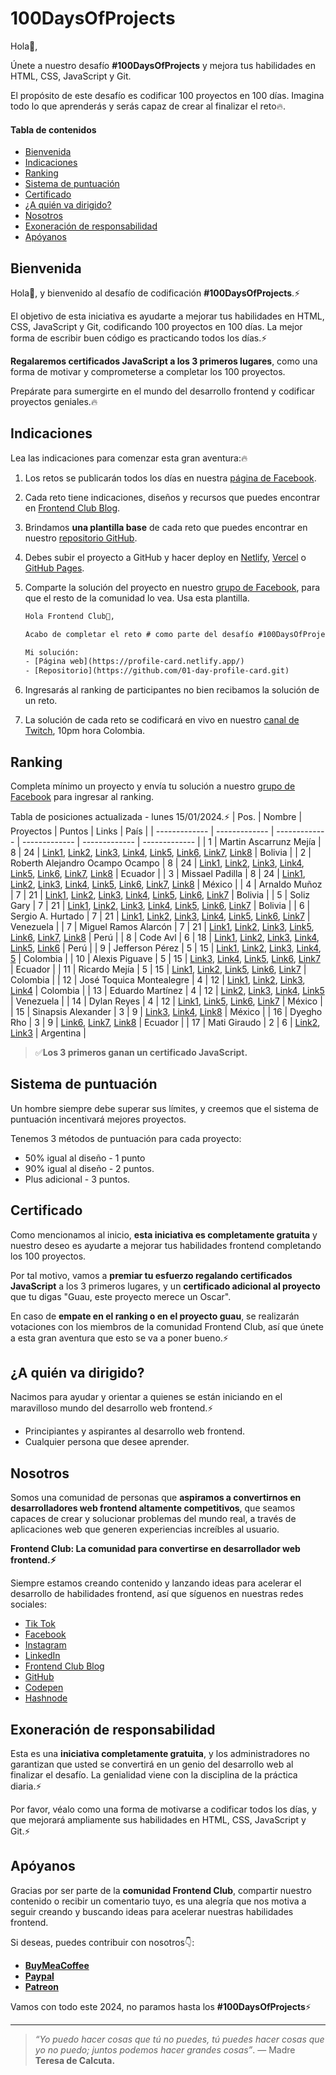 # 100DaysOfProjects

Hola👋,

Únete a nuestro desafío **#100DaysOfProjects** y mejora tus habilidades en HTML, CSS, JavaScript y Git.

El propósito de este desafío es codificar 100 proyectos en 100 días. Imagina todo lo que aprenderás y serás capaz de crear al finalizar el reto🔥.

#### Tabla de contenidos

- [Bienvenida](#bienvenida)
- [Indicaciones](#indicaciones)
- [Ranking](#ranking)
- [Sistema de puntuación](#sistema-de-puntuación)
- [Certificado](#certificado)
- [¿A quién va dirigido?](¿a-quién-va-dirigido?)
- [Nosotros](#nosotros)
- [Exoneración de responsabilidad](#exoneración-de-responsabilidad)
- [Apóyanos](#apóyanos)

## Bienvenida

Hola👋, y bienvenido al desafío de codificación **#100DaysOfProjects**.⚡

El objetivo de esta iniciativa es ayudarte a mejorar tus habilidades en HTML, CSS, JavaScript y Git, codificando 100 proyectos en 100 días. La mejor forma de escribir buen código es practicando todos los días.⚡

**Regalaremos certificados JavaScript a los 3 primeros lugares**, como una forma de motivar y comprometerse a completar los 100 proyectos.

Prepárate para sumergirte en el mundo del desarrollo frontend y codificar proyectos geniales.🔥

## Indicaciones

Lea las indicaciones para comenzar esta gran aventura:🔥

1. Los retos se publicarán todos los días en nuestra [página de Facebook](https://www.facebook.com/frontendclubfb).

2. Cada reto tiene indicaciones, diseños y recursos que puedes encontrar en [Frontend Club Blog](https://frontend-club.bullet.site/).

3. Brindamos **una plantilla base** de cada reto que puedes encontrar en nuestro [repositorio GitHub](https://github.com/frontend-club/100DaysOfProjects).

4. Debes subir el proyecto a GitHub y hacer deploy en [Netlify](https://www.netlify.com/), [Vercel](https://vercel.com/) o [GitHub Pages](https://pages.github.com/).

5. Comparte la solución del proyecto en nuestro [grupo de Facebook](https://www.facebook.com/groups/100daysofprojects), para que el resto de la comunidad lo vea. Usa esta plantilla.

   ```tex
   Hola Frontend Club👋,
   
   Acabo de completar el reto # como parte del desafío #100DaysOfProjects.
   
   Mi solución:
   - [Página web](https://profile-card.netlify.app/)
   - [Repositorio](https://github.com/01-day-profile-card.git)
   ```

6. Ingresarás al ranking de participantes no bien recibamos la solución de un reto.

7. La solución de cada reto se codificará en vivo en nuestro [canal de Twitch](https://www.twitch.tv/frontendclub), 10pm hora Colombia.

## Ranking

Completa mínimo un proyecto y envía tu solución a nuestro [grupo de Facebook](https://www.facebook.com/groups/100daysofprojects) para ingresar al ranking.

Tabla de posiciones actualizada - lunes 15/01/2024.⚡
| Pos. | Nombre | Proyectos | Puntos | Links | País |
| ------------- | ------------- | ------------- | ------------- | ------------- | ------------- |
| 1 | Martin Ascarrunz Mejía | 8 | 24 | [Link1](https://profile-card-martin.netlify.app/), [Link2](https://blog-preview-card-martin.netlify.app/), [Link3](https://product-info-martin.netlify.app/), [Link4](https://silver-biscochitos-f22d55.netlify.app/), [Link5](https://product-preview-card-mobile.netlify.app/), [Link6](https://day-results-summary-component-martin.netlify.app/), [Link7](https://day-qr-code-component-martin.netlify.app/), [Link8](https://nft-card-martin.netlify.app/) | Bolivia |
| 2 | Roberth Alejandro Ocampo Ocampo | 8 | 24 | [Link1](https://github.com/raocampo/100DaysProject), [Link2](https://profilecardraoday2.netlify.app/), [Link3](https://profilecardraodia3.netlify.app/), [Link4](https://profilecardanalyticsraodia4.netlify.app/), [Link5](https://profilecardday5rao.netlify.app/), [Link6](https://profilecardday6rao.netlify.app/), [Link7](https://profilecardraoday07.netlify.app/), [Link8](https://profile-cardraoday08.netlify.app/) | Ecuador |
| 3 | Missael Padilla | 8 | 24 | [Link1](https://missael07.github.io/01Day-ProfileCard/), [Link2](https://02-blog-preview-card-missael-padilla.netlify.app/), [Link3](https://03-product-summary-missael-padilla.netlify.app/), [Link4](https://analytics-missael-padilla.netlify.app/), [Link5](https://product-preview-card-missael-padilla.netlify.app/), [Link6](https://06-summary-component-missael-padilla.netlify.app/), [Link7](https://qr-code-missael-padilla.netlify.app/), [Link8](https://missael07.github.io/08Day-nft-preview-card-component/) | México |
| 4 | Arnaldo Muñoz | 7 | 21 | [Link1](https://profile-card-arni.netlify.app/), [Link2](https://blog-card-arni.netlify.app/), [Link3](https://product-info-arni.netlify.app/), [Link4](https://day-analytics-arni.netlify.app/), [Link5](https://product-card-arni.netlify.app/), [Link6](https://results-summary-arni.netlify.app/), [Link7](https://qr-component-arni.netlify.app/) | Bolivia |
| 5 | Soliz Gary | 7 | 21 | [Link1](https://01-profile-card.netlify.app/), [Link2](https://blogpreviewcardgs.netlify.app/), [Link3](https://03-day-product-info.netlify.app/), [Link4](https://04-analytics.netlify.app/), [Link5](https://05-product-view-card.netlify.app/), [Link6](https://06-results-summary-component.netlify.app/), [Link7](https://07-qr-code-component.netlify.app/) | Bolivia |
| 6 | Sergio A. Hurtado | 7 | 21 | [Link1](https://profilecard-100days-sergioh.netlify.app/), [Link2](https://blogcard-sergio.netlify.app/), [Link3](https://03cardproductinfo-sergio.netlify.app/), [Link4](https://04analytics-sergio.netlify.app/), [Link5](https://05productcardcomponent-sergio.netlify.app/), [Link6](https://06resultssummarycomponent-sergio.netlify.app/), [Link7](https://07qrcodecomponent-sergio.netlify.app/) | Venezuela |
| 7 | Miguel Ramos Alarcón | 7 | 21 | [Link1](https://miguelramosalarcon.github.io/100DaysOfProjects/01-day-profile-card/), [Link2](https://miguelramosalarcon.github.io/100DaysOfProjects/02-day-blog-preview-card/), [Link3](https://miguelramosalarcon.github.io/100DaysOfProjects/03-day-product-info/), [Link5](https://miguelramosalarcon.github.io/100DaysOfProjects/05-day-product-preview-card-component/), [Link6](https://miguelramosalarcon.github.io/100DaysOfProjects/06-day-results-summary-component/), [Link7](https://miguelramosalarcon.github.io/100DaysOfProjects/07-day-qr-code-component/), [Link8](https://miguelramosalarcon.github.io/100DaysOfProjects/08-day-nft-preview-card-component/) | Perú |
| 8 | Code Avl | 6 | 18 | [Link1](https://avl-vins.github.io/01-Day-Profile-Card/), [Link2](https://avl-vins.github.io/02-Day-Blog-Preview-Card/), [Link3](https://avl-vins.github.io/03-Day-Product-Info/), [Link4](https://avl-vins.github.io/04-Day-Analytics/), [Link5](https://avl-vins.github.io/05-Day-Product-Card-Component/), [Link6](https://avl-vins.github.io/06-Day-Results-Summary-Component/) | Perú |
| 9 | Jefferson Pérez | 5 | 15 | [Link1](https://github.com/SevenStark/100proyectos_100dias), [Link2](https://github.com/SevenStark/100proyectos_100dias/tree/master/Day%202), [Link3](https://github.com/SevenStark/100proyectos_100dias/tree/master/Day%203), [Link4](https://github.com/SevenStark/100proyectos_100dias/blob/master/Day%204/index.html), [5](https://github.com/SevenStark/100proyectos_100dias/blob/master/Day%205/index.html) | Colombia |
| 10 | Alexis Piguave | 5 | 15 | [Link3](https://alexispit.github.io/Day3/), [Link4](https://alexispit.github.io/Day4/), [Link5](https://alexispit.github.io/Day5/), [Link6](https://alexispit.github.io/Day6/), [Link7](https://alexispit.github.io/Day7/) | Ecuador |
| 11 | Ricardo Mejía | 5 | 15 | [Link1](https://ramtako8922.github.io/profile-card/), [Link2](https://ramtako8922.github.io/blog-preview/), [Link5](https://ramtako8922.github.io/product-preview-card-component/), [Link6](https://ramtako8922.github.io/results-summary-component/), [Link7](https://ramtako8922.github.io/qr-code-component/) | Colombia |
| 12 | José Toquica Montealegre | 4 | 12 | [Link1](https://profile-card-jt.netlify.app/), [Link2](https://blog-card-jt.netlify.app/), [Link3](https://product-info-jt.netlify.app/), [Link4](https://analytics-jt.netlify.app/) | Colombia |
| 13 | Eduardo Martínez | 4 | 12 | [Link2](https://chimerical-cocada-086c58.netlify.app/), [Link3](https://eduaromp.github.io/100daysOfProjects/), [Link4](https://eduaromp.github.io/reto04/), [Link5](https://eduaromp.github.io/reto05/) | Venezuela |
| 14 | Dylan Reyes | 4 | 12 | [Link1](https://01-day-profile-card.netlify.app/), [Link5](https://preview-card-1.netlify.app/), [Link6](https://results-summary-component-dllanw.netlify.app/), [Link7](https://qr-card-preview-c2.netlify.app/) | México |
| 15 | Sinapsis Alexander | 3 | 9 | [Link3](https://dia3-megproyecto.netlify.app/), [Link4](https://dia4-marioreto4.netlify.app/), [Link8](https://reto8-ubiquitous-sherbet-41dba9.netlify.app/) | México |
| 16 | Dyegho Rho | 3 | 9 | [Link6](https://dyegho.github.io/day06/summary.html), [Link7](https://dyegho.github.io/day07/qr.html), [Link8](https://dyegho.github.io/day08/ntf-preview.html) | Ecuador |
| 17 | Mati Giraudo | 2 | 6 | [Link2](https://matias-giraudo-day2.netlify.app/), [Link3](https://matias-giraudo-day3.netlify.app/) | Argentina |

> ✅**Los 3 primeros ganan un certificado JavaScript.**

## Sistema de puntuación

Un hombre siempre debe superar sus límites, y creemos que el sistema de puntuación incentivará mejores proyectos.

Tenemos 3 métodos de puntuación para cada proyecto:

- 50% igual al diseño - 1 punto
- 90% igual al diseño - 2 puntos.
- Plus adicional - 3 puntos.

## Certificado

Como mencionamos al inicio, **esta iniciativa es completamente gratuita** y nuestro deseo es ayudarte a mejorar tus habilidades frontend completando los 100 proyectos.

Por tal motivo, vamos a **premiar tu esfuerzo regalando certificados JavaScript** a los 3 primeros lugares, y un **certificado adicional al proyecto** que tu digas "Guau, este proyecto merece un Oscar".

En caso de **empate en el ranking o en el proyecto guau**, se realizarán votaciones con los miembros de la comunidad Frontend Club, así que únete a esta gran aventura que esto se va a poner bueno.⚡

## ¿A quién va dirigido?

Nacimos para ayudar y orientar a quienes se están iniciando en el maravilloso mundo del desarrollo web frontend.⚡

- Principiantes y aspirantes al desarrollo web frontend.
- Cualquier persona que desee aprender.

## Nosotros

Somos una comunidad de personas que **aspiramos a convertirnos en desarrolladores web frontend altamente competitivos**, que seamos capaces de crear y solucionar problemas del mundo real, a través de aplicaciones web que generen experiencias increíbles al usuario.

**Frontend Club: La comunidad para convertirse en desarrollador web frontend.⚡**

Siempre estamos creando contenido y lanzando ideas para acelerar el desarrollo de habilidades frontend, así que síguenos en nuestras redes sociales:

- [Tik Tok](https://www.tiktok.com/@frontendclub)
- [Facebook](https://www.facebook.com/frontendclubfb)
- [Instagram](https://www.instagram.com/frontendclubig/)
- [LinkedIn](https://www.linkedin.com/in/frontendclub/)
- [Frontend Club Blog](https://frontend-club.bullet.site/)
- [GitHub](https://github.com/frontend-club)
- [Codepen](https://codepen.io/frontend-club)
- [Hashnode](https://hashnode.com/@frontendclub)

## Exoneración de responsabilidad

Esta es una **iniciativa completamente gratuita**, y los administradores no garantizan que usted se convertirá en un genio del desarrollo web al finalizar el desafío. La genialidad viene con la disciplina de la práctica diaria.⚡

Por favor, véalo como una forma de motivarse a codificar todos los días, y que mejorará ampliamente sus habilidades en HTML, CSS, JavaScript y Git.⚡

## Apóyanos

Gracias por ser parte de la **comunidad Frontend Club**, compartir nuestro contenido o recibir un comentario tuyo, es una alegría que nos motiva a seguir creando y buscando ideas para acelerar nuestras habilidades frontend.

Si deseas, puedes contribuir con nosotros👇:

- [**BuyMeaCoffee**](https://www.buymeacoffee.com/frontendclub)
- [**Paypal**](https://paypal.me/xantosromero?country.x=PE&locale.x=es_XC)
- [**Patreon**](patreon.com/frontendclubpatreon)

Vamos con todo este 2024, no paramos hasta los **#100DaysOfProjects**⚡

------



> _“Yo puedo hacer cosas que tú no puedes, tú puedes hacer cosas que yo no puedo; juntos podemos hacer grandes cosas”_. — Madre **Teresa de Calcuta.**
